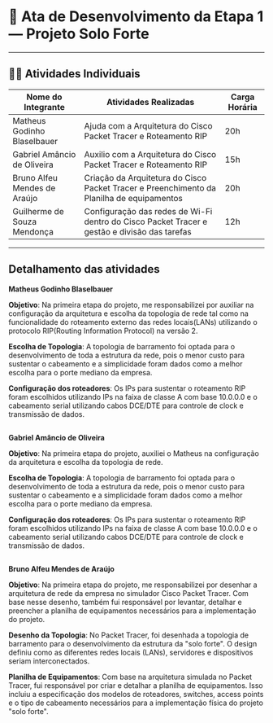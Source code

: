
# 🌾 Ata de Desenvolvimento da Etapa 1 — Projeto Solo Forte

---

## 👩‍🌾 Atividades Individuais

| Nome do Integrante           | Atividades Realizadas                                              | Carga Horária |
|------------------------------|--------------------------------------------------------------------|----------------------------|
| Matheus Godinho Blaselbauer  | Ajuda com a Arquitetura do Cisco Packet Tracer e Roteamento RIP    | 20h                        |
| Gabriel Amâncio de Oliveira  | Auxilio com a Arquitetura do Cisco Packet Tracer e Roteamento RIP    | 15h                        |
| Bruno Alfeu Mendes de Araújo  | Criação da Arquitetura do Cisco Packet Tracer e Preenchimento da Planilha de equipamentos    | 20h                        |
| Guilherme de Souza Mendonça  | Configuração das redes de Wi-Fi dentro do Cisco Packet Tracer e gestão e divisão das tarefas    | 12h                        |
---

## Detalhamento das atividades



**Matheus Godinho Blaselbauer**

**Objetivo**: Na primeira etapa do projeto, me responsabilizei por auxiliar na configuração da arquitetura e escolha da topologia de rede tal como na funcionalidade do roteamento externo das redes locais(LANs) utilizando o protocolo RIP(Routing Information Protocol) na versão 2.

**Escolha de Topologia**: A topologia de barramento foi optada para o desenvolvimento de toda a estrutura da rede, pois o menor custo para sustentar o cabeamento e a simplicidade foram dados como a melhor escolha para o porte mediano da empresa.

**Configuração dos roteadores**: Os IPs para sustentar o roteamento RIP foram escolhidos utilizando IPs na faixa de classe A com base 10.0.0.0 e o cabeamento serial utilizando cabos DCE/DTE para controle de clock e transmissão de dados.

##
**Gabriel Amâncio de Oliveira**

**Objetivo**: Na primeira etapa do projeto, auxiliei o Matheus na configuração da arquitetura e escolha da topologia de rede.

**Escolha de Topologia**: A topologia de barramento foi optada para o desenvolvimento de toda a estrutura da rede, pois o menor custo para sustentar o cabeamento e a simplicidade foram dados como a melhor escolha para o porte mediano da empresa.

**Configuração dos roteadores**: Os IPs para sustentar o roteamento RIP foram escolhidos utilizando IPs na faixa de classe A com base 10.0.0.0 e o cabeamento serial utilizando cabos DCE/DTE para controle de clock e transmissão de dados.

##
**Bruno Alfeu Mendes de Araújo**

**Objetivo**: Na primeira etapa do projeto, me responsabilizei por desenhar a arquitetura de rede da empresa no simulador Cisco Packet Tracer. Com base nesse desenho, também fui responsável por levantar, detalhar e preencher a planilha de equipamentos necessários para a implementação do projeto.

**Desenho da Topologia**: No Packet Tracer, foi desenhada a topologia de barramento para o desenvolvimento da estrutura da "solo forte". O design definiu como as diferentes redes locais (LANs), servidores e dispositivos seriam interconectados.

**Planilha de Equipamentos**: Com base na arquitetura simulada no Packet Tracer, fui responsável por criar e detalhar a planilha de equipamentos. Isso incluiu a especificação dos modelos de roteadores, switches, access points e o tipo de cabeamento necessários para a implementação física do projeto "solo forte".

##
